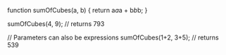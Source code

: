    function sumOfCubes(a, b) {
  return a*a*a + b*b*b;
}

sumOfCubes(4, 9); // returns 793

// Parameters can also be expressions
sumOfCubes(1+2, 3+5); // returns 539
